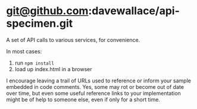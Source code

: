 # git@github.com:davewallace/api-specimen.git
A set of API calls to various services, for convenience.

In most cases:
1. run `npm install`
2. load up index.html in a browser

I encourage leaving a trail of URLs used to reference or inform your sample
embedded in code comments. Yes, some may rot or become out of date over time,
but even some useful reference links to your implementation might be of help to
someone else, even if only for a short time.
